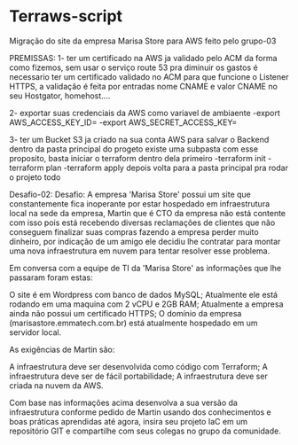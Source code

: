 # Terraws-script
Migração do site da empresa Marisa Store para AWS
feito pelo grupo-03

PREMISSAS:
1- ter um certificado na AWS ja validado pelo ACM
    da forma como fizemos, sem usar o serviço route 53 pra diminuir os gastos é necessario ter um certificado validado no ACM 
    para que funcione o Listener HTTPS, a validação é feita por entradas nome CNAME e valor CNAME no seu Hostgator, homehost....

2- exportar suas credenciais da AWS como variavel de ambiaente
    -export AWS_ACCESS_KEY_ID=
    -export AWS_SECRET_ACCESS_KEY=

3- ter um Bucket S3 ja criado na sua conta AWS para salvar o Backend
    dentro da pasta principal do progeto existe uma subpasta com esse proposito, basta iniciar o terraform dentro dela primeiro
        -terraform init
        -terraform plan
        -terraform apply
    depois volta para a pasta principal pra rodar o projeto todo

Desafio-02:
Desafio: A empresa 'Marisa Store' possui um site que constantemente fica inoperante por estar hospedado em infraestrutura local na sede da empresa,  Martin que é CTO da empresa não está contente com isso pois está recebendo diversas reclamações de clientes que não conseguem finalizar suas compras fazendo a empresa perder muito dinheiro, por indicação de um amigo ele decidiu lhe contratar para montar uma nova infraestrutura em nuvem para tentar resolver esse problema.

Em conversa com a equipe de TI da 'Marisa Store' as informações que lhe passaram foram estas:

O site é em Wordpress com banco de dados MySQL;
Atualmente ele está rodando em uma maquina com 2 vCPU e 2GB RAM;
Atualmente a empresa ainda não possui um certificado HTTPS;
O domínio da empresa (marisastore.emmatech.com.br) está atualmente hospedado em um servidor local.

As exigências de Martin são:

A infraestrutura deve ser desenvolvida como código com Terraform;
A infraestrutura deve ser de fácil portabilidade;
A infraestrutura deve ser criada na nuvem da AWS.

Com base nas informações acima desenvolva a sua versão da infraestrutura conforme pedido de Martin usando dos conhecimentos e boas práticas aprendidas até agora, insira seu projeto IaC em um repositório GIT e compartilhe com seus colegas no grupo da comunidade.


